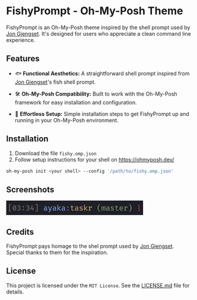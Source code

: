 # FishyPrompt - Oh-My-Posh Theme

FishyPrompt is an Oh-My-Posh theme inspired by the shell prompt used by [Jon
Gjengset](https://github.com/jonhoo). It's designed for users who appreciate a clean
command line experience.

## Features

- 🐟 **Functional Aesthetics:** A straightforward shell prompt inspired from [Jon
  Gjengset](https://github.com/jonhoo)'s fish shell prompt.

- 🛠️ **Oh-My-Posh Compatibility:** Built to work with the Oh-My-Posh framework for
  easy installation and configuration.

- 🚀 **Effortless Setup:** Simple installation steps to get FishyPrompt up and
  running in your Oh-My-Posh environment.

## Installation

1. Download the file `fishy.omp.json`
1. Follow setup instructions for your shell on <a>https://ohmyposh.dev/</a>

```bash
oh-my-posh init <your shell> --config '/path/to/fishy.omp.json'
```

## Screenshots

![FishyPrompt Screenshot 1](/screenshots/example.png)

## Credits

FishyPrompt pays homage to the shel prompt used by [Jon
Gjengset](https://github.com/jonhoo). Special thanks to them for the inspiration.

## License

This project is licensed under the `MIT License`. See the [LICENSE.md](LICENSE.md) file for
details.
